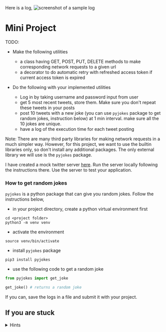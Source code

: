 Here is a log,
![screenshot of a sample log](sample-log.png?raw=true "Title")

# Mini Project

TODO:
- Make the following utilities
    - a class having GET, POST, PUT, DELETE methods to make corresponding network requests to a given url
    - a decorator to do automatic retry with refreshed access token if current access token is expired

- Do the following with your implemented utilities
    - Log in by taking username and password input from user
    - get 5 most recent tweets, store them. Make sure you don't repeat these tweets in your posts
    - post 10 tweets with a new joke (you can use `pyjokes` package to get random jokes, instruction below) at 1 min interval. make sure all the 10 jokes are unique.
    - have a log of the execution time for each tweet posting 

Note: There are many third party libraries for making network requests in a much simpler way. However, for this project, we want to use the builtin libraries only, so don't install any additional packages. The only external library we will use is the `pyjokes` package.

I have created a mock twitter server [here](https://github.com/AhsanShihab/Intern-Test-Server). Run the server locally following the instructions there. Use the server to test your application.

### How to get random jokes

`pyjokes` is a python package that can give you random jokes. Follow the instructions below,
- in your project directory, create a python virtual environment first
```
cd <project folder>
python3 -m venv venv
```
- activate the environment
```
source venv/bin/activate
```
- install `pyjokes` package
```
pip3 install pyjokes
```
- use the following code to get a random joke
```python
from pyjokes import get_joke

get_joke() # returns a random joke
```

If you can, save the logs in a file and submit it with your project.

## If you are stuck
<details>
  <summary>Hints</summary>
  
  * write a base NetworkRequest class with static get, post, put, delete methods with generic parameters
  * write a class that can store the access_token and refresh_token, and update them
  * the decorator for updating the token will trigger token update if the network call response code in 401. It will re-run the function after updating the token (if retry also returns 401, no need to retry that request again)
  * the base NetworkRequest class doesn't need to have the auto retry mechanism. You can write another class specific to our need and use the NetworkRequest class's methods to make the network calls from there. This new class methods can be retried with the decorator.
  * use a decorator to log the execution time
  * you can maintain a `set` or `dict` object to keep track of the used jokes. for more fun, use a sql database, (for example, sqlite), to keep track of the used jokes. write a uniquness_checker context manager.
</details>
